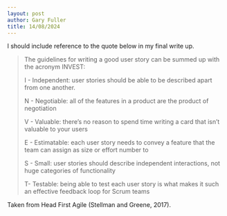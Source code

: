 ```yaml
---
layout: post
author: Gary Fuller
title: 14/08/2024
---
```


I should include reference to the quote below in my final write up. 

> The guidelines for writing a good user story can be summed up with the acronym INVEST:
> 
> I - Independent: user stories should be able to be described apart from one another.
> 
> N - Negotiable: all of the features in a product are the product of negotiation
> 
> V - Valuable: there’s no reason to spend time writing a card that isn’t valuable to your users
> 
> E - Estimatable: each user story needs to convey a feature that the team can assign as size or effort number to
> 
> S - Small: user stories should describe independent interactions, not huge categories of functionality
> 
> T- Testable: being able to test each user story is what makes it such an effective feedback loop for Scrum teams

Taken from Head First Agile (Stellman and Greene, 2017).
